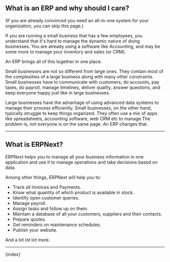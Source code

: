 ## What is an ERP and why should I care?

(If you are already convinced you need an all-in-one system for your
organization, you can skip this page.)

If you are running a small business that has a few employees, you understand
that it's hard to manage the dynamic nature of doing businesses. You are
already using a software like Accounting, and may be some more to manage your
inventory and sales (or CRM).

An ERP brings all of this together in one place.

Small businesses are not so different from large ones. They contain most of
the complexities of a large business along with many other constraints. Small
businesses have to communicate with customers, do accounts, pay taxes, do
payroll, manage timelines, deliver quality, answer questions, and keep
everyone happy just like in large businesses.

Large businesses have the advantage of using advanced data systems to manage
their process efficiently. Small businesses, on the other hand, typically
struggle to keep things organized. They often use a mix of apps like
spreadsheets, accounting software, web CRM etc to manage.The problem is, not
everyone is on the same page. An ERP changes that.

* * *

## What is ERPNext?

ERPNext helps you to manage all your business information in one application
and use it to manage operations and take decisions based on data.

Among other things, ERPNext will help you to:

  * Track all Invoices and Payments.
  * Know what quantity of which product is available in stock.
  * Identify open customer queries.
  * Manage payroll.
  * Assign tasks and follow up on them.
  * Maintain a database of all your customers, suppliers and their contacts.
  * Prepare quotes.
  * Get reminders on maintenance schedules.
  * Publish your website.

And a lot lot lot more.

* * *

{index}
